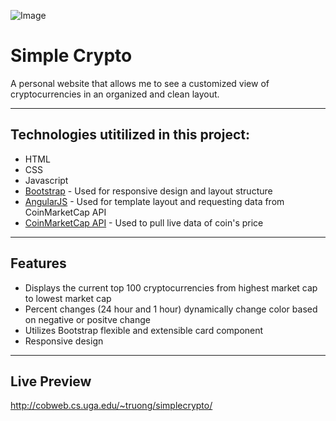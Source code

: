 ![Image](https://forexrank.co/wp-content/uploads/2018/03/crypto.png
)
# Simple Crypto   

A personal website that allows me to see a customized view of cryptocurrencies in an organized and clean layout. 

------------------------------------------------------------------------------------------------------------------------------  

## Technologies utitilized in this project:
- HTML
- CSS
- Javascript
- [Bootstrap](https://getbootstrap.com) - Used for responsive design and layout structure
- [AngularJS](https://angularjs.org/) - Used for template layout and requesting data from CoinMarketCap API
- [CoinMarketCap API](https://coinmarketcap.com/api/) - Used to pull live data of coin's price

---------------------------------------------------------------------------------------------------------------------------

## Features
- Displays the current top 100 cryptocurrencies from highest market cap to lowest market cap 
- Percent changes (24 hour and 1 hour) dynamically change color based on negative or positve change 
- Utilizes Bootstrap flexible and extensible card component  
- Responsive design 
---------------------------------------------------------------------------------------------------------------------------
## Live Preview
http://cobweb.cs.uga.edu/~truong/simplecrypto/
